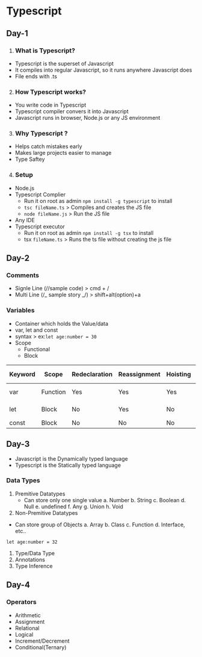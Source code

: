 # Typescript

## Day-1

1. ### What is Typescript?

- Typescript is the superset of Javascript
- It compiles into regular Javascript, so it runs anywhere Javascript does
- File ends with .ts

2. ### How Typescript works?

- You write code in Typescript
- Typescript compiler convers it into Javascript
- Javascript runs in browser, Node.js or any JS environment

3. ### Why Typescript ?

- Helps catch mistakes early
- Makes large projects easier to manage
- Type Saftey

4. ### Setup

- Node.js
- Typescript Complier
  - Run it on root as admin `npm install -g typescript` to install
  - `tsc fileName.ts` > Compiles and creates the JS file
  - `node fileName.js` > Run the JS file
- Any IDE
- Typescript executor
  - Run it on root as admin `npm install -g tsx` to install
  - tsx `fileName.ts` > Runs the ts file without creating the js file

## Day-2

### Comments

- Signle Line (//sample code) > cmd + /
- Multi Line (/_ sample story _/) > shift+alt(option)+a

### Variables

- Container which holds the Value/data
- var, let and const
- syntax > ex:`let age:number = 30`
- Scope
  - Functional
  - Block

| Keyword | Scope    | Redeclaration | Reassignment | Hoisting | Usage Recommendation |
| ------- | -------- | ------------- | ------------ | -------- | -------------------- |
| var     | Function | Yes           | Yes          | Yes      | Avoid in modern code |
| let     | Block    | No            | Yes          | No       | Use if value changes |
| const   | Block    | No            | No           | No       | Use by default       |

## Day-3

- Javascript is the Dynamically typed language
- Typescript is the Statically typed language

### Data Types

1. Premitive Datatypes
   - Can store only one single value
     a. Number
     b. String
     c. Boolean
     d. Null
     e. undefined
     f. Any
     g. Union
     h. Void
2. Non-Premitive Datatypes

- Can store group of Objects
  a. Array
  b. Class
  c. Function
  d. Interface, etc..

`let age:number = 32`

1. Type/Data Type
2. Annotations
3. Type Inference

## Day-4

### Operators

- Arithmetic
- Assignment
- Relational
- Logical
- Increment/Decrement
- Conditional(Ternary)
